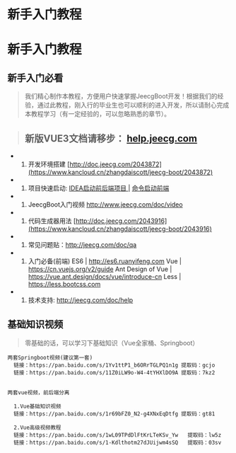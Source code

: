 # 新手入门教程





# 新手入门教程

## 新手入门必看

> 我们精心制作本教程，方便用户快速掌握JeecgBoot开发！根据我们的经验，通过此教程，刚入行的毕业生也可以顺利的进入开发，所以请耐心完成本教程学习（有一定经验的，可以忽略熟悉的章节）。

> ## 新版VUE3文档请移步： [help.jeecg.com](http://help.jeecg.com)

- 1. 开发环境搭建       [http://doc.jeecg.com/2043872](https://www.kancloud.cn/zhangdaiscott/jeecg-boot/2043872)
- 1. 项目快速启动:        [ IDEA启动前后端项目 ](https://www.kancloud.cn/zhangdaiscott/jeecg-boot/2043874) | [ 命令启动前端 ](https://www.kancloud.cn/zhangdaiscott/jeecg-boot/2678320)
- 1. JeecgBoot入门视频   <http://www.jeecg.com/doc/video>
- 1. 代码生成器用法    [http://doc.jeecg.com/2043916](https://www.kancloud.cn/zhangdaiscott/jeecg-boot/2043916)
- 1. 常见问题贴：<http://jeecg.com/doc/qa>
- 1. 入门必备(前端)
      ES6                |    <http://es6.ruanyifeng.com>
      Vue                |    <https://cn.vuejs.org/v2/guide>
      Ant Design of Vue  |   <https://vue.ant.design/docs/vue/introduce-cn>
      Less  |       <https://less.bootcss.com>
- 1. 技术支持:   <http://jeecg.com/doc/help>

## 基础知识视频

> 零基础的话，可以学习下基础知识（Vue全家桶、Springboot）

```
两套Springboot视频(建议第一套)
  链接：https://pan.baidu.com/s/1Yv1ttP1_b6ORrTGLPQ1n1g 提取码：gcjo
  链接：https://pan.baidu.com/s/11Z0iLW9o-W4-4tYHXlDO9A 提取码：7kz2 


两套vue视频，前后端分离

  1.Vue基础知识视频
  链接：https://pan.baidu.com/s/1r69bFZ0_N2-g4XNxEqDtfg 提取码：gt81 

  2.Vue高级视频教程
  链接：https://pan.baidu.com/s/1wL09TPdDlFtKrLTeKSv_Yw   提取码：lw5z 
  链接：https://pan.baidu.com/s/1-Kdlthotm27dJUijwm4sSQ   提取码：03sv
```